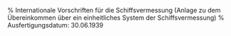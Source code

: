 % Internationale Vorschriften für die Schiffsvermessung (Anlage zu dem Übereinkommen über ein einheitliches System der Schiffsvermessung)
% Ausfertigungsdatum: 30.06.1939
 